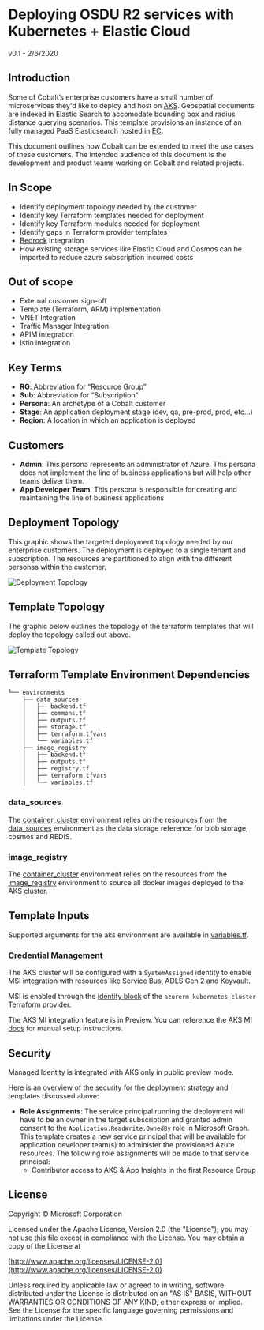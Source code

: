 # Deploying OSDU R2 services with Kubernetes + Elastic Cloud

v0.1 - 2/6/2020

## Introduction

Some of Cobalt’s enterprise customers have a small number of microservices they'd like to deploy and host on [AKS](https://docs.microsoft.com/en-us/azure/aks/). Geospatial documents are indexed in Elastic Search to accomodate bounding box and radius distance querying scenarios. This template provisions an instance of an fully managed PaaS Elasticsearch hosted in [EC](https://www.elastic.co/cloud/).

This document outlines how Cobalt can be extended to meet the use cases of these customers. The intended audience of this document is the development and product teams working on Cobalt and related projects.

## In Scope

- Identify deployment topology needed by the customer
- Identify key Terraform templates needed for deployment
- Identify key Terraform modules needed for deployment
- Identify gaps in Terraform provider templates
- [Bedrock](https://github.com/microsoft/bedrock) integration
- How existing storage services like Elastic Cloud and Cosmos can be imported to reduce azure subscription incurred costs

## Out of scope

- External customer sign-off
- Template (Terraform, ARM) implementation
- VNET Integration
- Traffic Manager Integration
- APIM integration
- Istio integration

## Key Terms
- **RG**: Abbreviation for “Resource Group”
- **Sub**: Abbreviation for “Subscription”
- **Persona**: An archetype of a Cobalt customer
- **Stage**: An application deployment stage (dev, qa, pre-prod, prod, etc...)
- **Region**: A location in which an application is deployed


## Customers
- **Admin**: This persona represents an administrator of Azure. This persona does not implement the line of business applications but will help other teams deliver them.
- **App Developer Team**: This persona is responsible for creating and maintaining the line of business applications

## Deployment Topology

This graphic shows the targeted deployment topology needed by our enterprise customers. The deployment is deployed to a single tenant and subscription. The resources are partitioned to align with the different personas within the customer.

![Deployment Topology](./images/aks_deployment_topology.jpg "Deployment Topology")

## Template Topology

The graphic below outlines the topology of the terraform templates that will deploy the topology called out above.

![Template Topology](./images/aks_template_topology.jpg "Template Topology")

## Terraform Template Environment Dependencies

```
└── environments
    ├── data_sources
    │   ├── backend.tf
    │   ├── commons.tf
    │   ├── outputs.tf
    │   ├── storage.tf
    │   ├── terraform.tfvars
    │   └── variables.tf
    ├── image_registry
    │   ├── backend.tf
    │   ├── outputs.tf
    │   ├── registry.tf
    │   ├── terraform.tfvars
    │   └── variables.tf
```
### data_sources

The [container_cluster](../../environments/container_cluster/variables.tf) environment relies on the resources from the [data_sources](../../environments/data_sources/variables.tf) environment as the data storage reference for blob storage, cosmos and REDIS. 

### image_registry

The [container_cluster](../../environments/container_cluster/variables.tf) environment relies on the resources from the [image_registry](../../environments/image_registry/variables.tf) environment to source all docker images deployed to the AKS cluster.

## Template Inputs
Supported arguments for the aks environment are available in [variables.tf](../../environments/container_cluster/variables.tf).

### Credential Management

The AKS cluster will be configured with a `SystemAssigned` identity to enable MSI integration with resources like Service Bus, ADLS Gen 2 and Keyvault. 

MSI is enabled through the [identity block](https://www.terraform.io/docs/providers/azurerm/r/kubernetes_cluster.html#type-2) of the `azurerm_kubernetes_cluster` Terraform provider.

The AKS MI integration feature is in Preview. You can reference the AKS MI [docs](https://docs.microsoft.com/en-us/azure/aks/use-managed-identity) for manual setup instructions.

## Security

Managed Identity is integrated with AKS only in public preview mode. 

Here is an overview of the security for the deployment strategy and templates discussed above:

- **Role Assignments**: The service principal running the deployment will have to be an owner in the target subscription and granted admin consent to the `Application.ReadWrite.OwnedBy` role in Microsoft Graph. This template creates a new service principal that will be available for application developer team(s) to administer the provisioned Azure resources. The following role assignments will be made to that service principal:
  - Contributor access to AKS & App Insights in the first Resource Group


## License
Copyright © Microsoft Corporation

Licensed under the Apache License, Version 2.0 (the "License");
you may not use this file except in compliance with the License.
You may obtain a copy of the License at 

[http://www.apache.org/licenses/LICENSE-2.0](http://www.apache.org/licenses/LICENSE-2.0)

Unless required by applicable law or agreed to in writing, software
distributed under the License is distributed on an "AS IS" BASIS,
WITHOUT WARRANTIES OR CONDITIONS OF ANY KIND, either express or implied.
See the License for the specific language governing permissions and
limitations under the License.